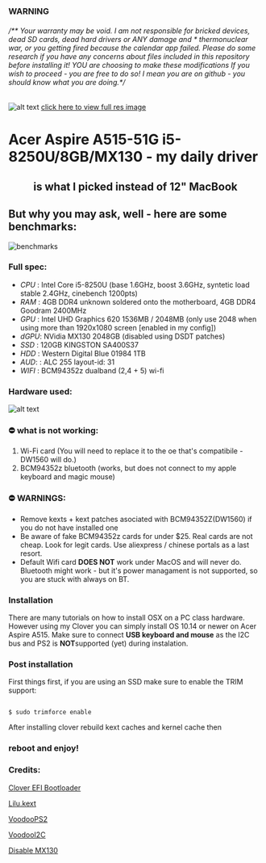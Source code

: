 ### WARNING

<sub><sup>
 ###### /** Your warranty may be void. I am not responsible for bricked devices, dead SD cards, dead hard drivers or ANY damage and * thermonuclear war, or you getting fired because the calendar app failed. Please do some research if you have any concerns about files included in this repository before installing it! YOU are choosing to make these modifications If you wish to proceed - you are free to do so! I mean you are on github - you should know what you are doing.*/
  </sub></sup>
  
  



![alt text](https://i.imgur.com/tNUJpOw.png  "Logo")
[click here to view full res image](https://i.imgur.com/zn9kw5U.png)
# 
 # Acer Aspire A515-51G i5-8250U/8GB/MX130 - my daily driver
## <center>is what I picked instead of 12" MacBook</center>
## But why you may ask, well - here are some benchmarks:
![benchmarks](https://i.imgur.com/YJLJFUv.png)
### Full spec:
* *CPU* : Intel Core i5-8250U (base 1.6GHz, boost 3.6GHz, syntetic load stable 2.4GHz, cinebench 1200pts)
* *RAM* : 4GB DDR4 unknown soldered onto the motherboard, 4GB DDR4 Goodram 2400MHz 
* *GPU* : Intel UHD Graphics 620 1536MB / 2048MB (only use 2048 when using more than 1920x1080 screen [enabled in my config])
* *dGPU*: NVidia MX130 2048GB (disabled using DSDT patches)
* *SSD* : 120GB  KINGSTON SA400S37 
* *HDD* : Western Digital Blue 01984 1TB
* *AUD*: : ALC 255 layout-id: 31
* *WIFI* : BCM94352z dualband (2,4 + 5) wi-fi

### Hardware used:

![alt text](https://i.imgur.com/gh12k45.png  "specs")


### ⛔️ what is not working:

1. Wi-Fi card (You will need to replace it to the oe that's compatibile - DW1560 will do.)
2. BCM94352z bluetooth (works, but does not connect to my apple keyboard and magic mouse)
### ⛔️ WARNINGS:
* Remove kexts + kext patches asociated with BCM94352Z(DW1560) if you do not have installed one
* Be aware of fake BCM94352z cards for under $25. Real cards are not cheap. Look for legit cards. Use aliexpress / chinese portals as a last resort.
* Default Wifi card **DOES NOT** work under MacOS and will never do. Bluetooth might work - but it's power managament is not supported, so you are stuck with always on BT.
### Installation

  

There are many tutorials on how to install OSX on a PC class hardware. However using my Clover you can simply install OS 10.14 or newer on Acer Aspire A515. Make sure to connect **USB keyboard and mouse** as the I2C bus and PS2 is **NOT**supported (yet) during instalation.

  

### Post installation

First things first, if you are using an SSD make sure to enable the TRIM support:

```

$ sudo trimforce enable

```
After installing clover rebuild kext caches and kernel cache then
### reboot and enjoy!
### Credits:

[Clover EFI Bootloader](https://github.com/Clover-EFI-Bootloader/clover)

[Lilu.kext](https://github.com/acidanthera/Lilu/releases)

[VoodooPS2](https://github.com/RehabMan/OS-X-Voodoo-PS2-Controller)

[VoodooI2C](https://github.com/alexandred/VoodooI2C)

[Disable MX130](https://www.tonymacx86.com/threads/guide-disabling-discrete-graphics-in-dual-gpu-laptops.163772/)
